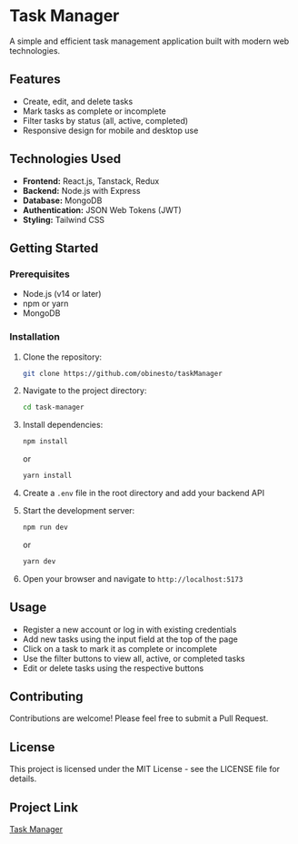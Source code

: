 # Task Manager
A simple and efficient task management application built with modern web technologies.

## Features
- Create, edit, and delete tasks
- Mark tasks as complete or incomplete
- Filter tasks by status (all, active, completed)
- Responsive design for mobile and desktop use

## Technologies Used
- **Frontend:** React.js, Tanstack, Redux
- **Backend:** Node.js with Express
- **Database:** MongoDB
- **Authentication:** JSON Web Tokens (JWT)
- **Styling:** Tailwind CSS

## Getting Started

### Prerequisites
- Node.js (v14 or later)
- npm or yarn
- MongoDB

### Installation
1. Clone the repository:
	```bash
	git clone https://github.com/obinesto/taskManager
	```
2. Navigate to the project directory:
	```bash
	cd task-manager
	```
3. Install dependencies:
	```bash
	npm install
	```
	or
	```bash
	yarn install
	```
4. Create a `.env` file in the root directory and add your backend API

5. Start the development server:
	```bash
	npm run dev
	```
	or
	```bash
	yarn dev
	```
6. Open your browser and navigate to `http://localhost:5173`

## Usage
- Register a new account or log in with existing credentials
- Add new tasks using the input field at the top of the page
- Click on a task to mark it as complete or incomplete
- Use the filter buttons to view all, active, or completed tasks
- Edit or delete tasks using the respective buttons

## Contributing
Contributions are welcome! Please feel free to submit a Pull Request.

## License
This project is licensed under the MIT License - see the LICENSE file for details.

## Project Link
[Task Manager](https://task-manager-gules-nu.vercel.app/)